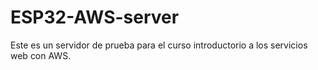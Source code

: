 # ESP32-AWS-server

Este es un servidor de prueba para el curso introductorio a los servicios web con AWS.
